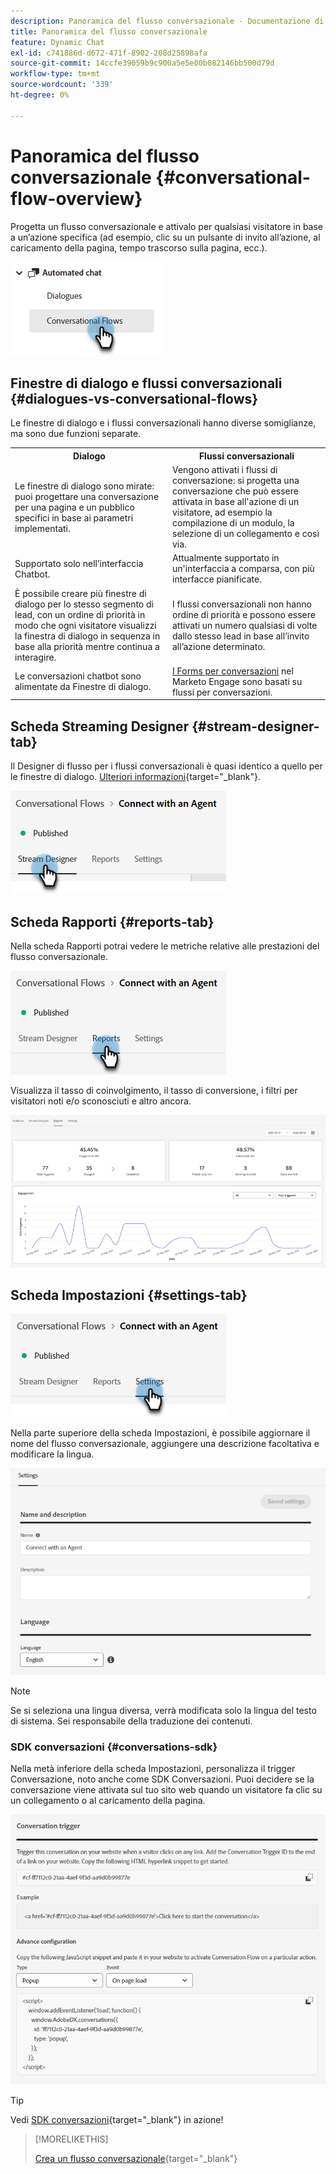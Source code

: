 ```yaml
---
description: Panoramica del flusso conversazionale - Documentazione di Marketo - Documentazione di prodotto
title: Panoramica del flusso conversazionale
feature: Dynamic Chat
exl-id: c741886d-d672-471f-8902-208d25898afa
source-git-commit: 14ccfe39059b9c900a5e5e00b082146bb500d79d
workflow-type: tm+mt
source-wordcount: '339'
ht-degree: 0%

---
```


# Panoramica del flusso conversazionale {#conversational-flow-overview}

Progetta un flusso conversazionale e attivalo per qualsiasi visitatore in base a un’azione specifica (ad esempio, clic su un pulsante di invito all’azione, al caricamento della pagina, tempo trascorso sulla pagina, ecc.).

![](assets/conversational-flow-overview-1.png)

## Finestre di dialogo e flussi conversazionali {#dialogues-vs-conversational-flows}

Le finestre di dialogo e i flussi conversazionali hanno diverse somiglianze, ma sono due funzioni separate.

<table> 
 <tbody> 
  <tr> 
   <th style="width:50%">Dialogo</th> 
   <th style="width:50%">Flussi conversazionali</th>
  </tr> 
  <tr> 
   <td>Le finestre di dialogo sono mirate: puoi progettare una conversazione per una pagina e un pubblico specifici in base ai parametri implementati.</td> 
   <td>Vengono attivati i flussi di conversazione: si progetta una conversazione che può essere attivata in base all'azione di un visitatore, ad esempio la compilazione di un modulo, la selezione di un collegamento e così via.</td>
  </tr>
   <tr> 
   <td>Supportato solo nell’interfaccia Chatbot.</td> 
   <td>Attualmente supportato in un'interfaccia a comparsa, con più interfacce pianificate.</td>
  </tr>
  </tr>
   <tr> 
   <td>È possibile creare più finestre di dialogo per lo stesso segmento di lead, con un ordine di priorità in modo che ogni visitatore visualizzi la finestra di dialogo in sequenza in base alla priorità mentre continua a interagire.</td> 
   <td>I flussi conversazionali non hanno ordine di priorità e possono essere attivati un numero qualsiasi di volte dallo stesso lead in base all’invito all’azione determinato.</td>
  </tr>
  <tr>
   <td>Le conversazioni chatbot sono alimentate da Finestre di dialogo.</td>
   <td><a href="/help/marketo/product-docs/demand-generation/dynamic-chat/automated-chat/conversational-flow-settings-for-marketo-engage-forms.md" target="_blank">I Forms per conversazioni</a> nel Marketo Engage sono basati su flussi per conversazioni.</td>
  </tr>
 </tbody> 
</table>

## Scheda Streaming Designer {#stream-designer-tab}

Il Designer di flusso per i flussi conversazionali è quasi identico a quello per le finestre di dialogo. [Ulteriori informazioni](/help/marketo/product-docs/demand-generation/dynamic-chat/automated-chat/stream-designer.md){target="_blank"}.

![](assets/conversational-flow-overview-2.png)

## Scheda Rapporti {#reports-tab}

Nella scheda Rapporti potrai vedere le metriche relative alle prestazioni del flusso conversazionale.

![](assets/conversational-flow-overview-3.png)

Visualizza il tasso di coinvolgimento, il tasso di conversione, i filtri per visitatori noti e/o sconosciuti e altro ancora.

![](assets/conversational-flow-overview-4.png)

## Scheda Impostazioni {#settings-tab}

![](assets/conversational-flow-overview-5.png)

Nella parte superiore della scheda Impostazioni, è possibile aggiornare il nome del flusso conversazionale, aggiungere una descrizione facoltativa e modificare la lingua.

![](assets/conversational-flow-overview-6.png)

>[!NOTE]
>
>Se si seleziona una lingua diversa, verrà modificata solo la lingua del testo di sistema. Sei responsabile della traduzione dei contenuti.

### SDK conversazioni {#conversations-sdk}

Nella metà inferiore della scheda Impostazioni, personalizza il trigger Conversazione, noto anche come SDK Conversazioni. Puoi decidere se la conversazione viene attivata sul tuo sito web quando un visitatore fa clic su un collegamento o al caricamento della pagina.

![](assets/conversational-flow-overview-7.png)

>[!TIP]
>
>Vedi [SDK conversazioni](https://experienceleague.adobe.com/tools/marketo-dynamic-chatbot/conversations-sdk/?lang=it){target="_blank"} in azione!

>[!MORELIKETHIS]
>
>[Crea un flusso conversazionale](/help/marketo/product-docs/demand-generation/dynamic-chat/automated-chat/create-a-conversational-flow.md){target="_blank"}
